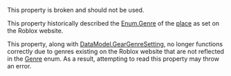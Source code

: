This property is broken and should not be used.

This property historically described the [Enum.Genre](https://developer.roblox.com/search#stq=Genre) of the [place](https://developer.roblox.com/search#stq=Place) as set on the Roblox website.

This property, along with [DataModel.GearGenreSetting](https://developer.roblox.com/api-reference/property/DataModel/GearGenreSetting), no longer functions correctly due to genres existing on the Roblox website that are not reflected in the [Genre](https://developer.roblox.com/search#stq=Genre) enum. As a result, attempting to read this property may throw an error.